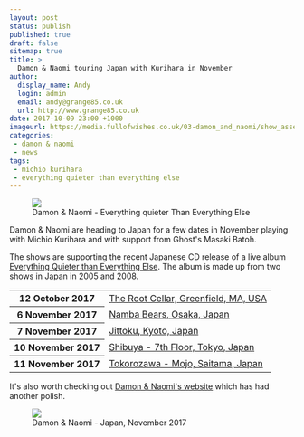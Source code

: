 ```yaml
---
layout: post
status: publish
published: true
draft: false
sitemap: true
title: >
  Damon & Naomi touring Japan with Kurihara in November
author:
  display_name: Andy
  login: admin
  email: andy@grange85.co.uk
  url: http://www.grange85.co.uk
date: 2017-10-09 23:00 +1000
imageurl: https://media.fullofwishes.co.uk/03-damon_and_naomi/show_assets/2017-11/2017-11-damon-and-naomi-japan.jpg
categories:
 - damon & naomi
 - news
tags:
 - michio kurihara
 - everything quieter than everything else
---
```

<figure class="caption aligncenter"><img src="https://media.fullofwishes.co.uk/03-damon_and_naomi/sleeves/damon-and-naomi-everything-quieter-than-everything-else.jpg" class="img-responsive" /><figcaption>Damon & Naomi - Everything quieter Than Everything Else</figcaption></figure>
<p class="lead">Damon & Naomi are heading to Japan for a few dates in November playing with Michio Kurihara and with support from Ghost's Masaki Batoh.</p>
<p>The shows are supporting the recent Japanese CD release of a live album <a href="/database/damon-and-naomi/releases/damon-and-naomi-everything-quieter-than-everything-else/">Everything Quieter than Everything Else</a>. The album is made up from two shows in Japan in 2005 and 2008.</p>
<table class="table table-striped">
      <tbody><tr>
        <th class="col-md-4">12 October 2017</th>
        <td class="col-md-8"><a href="/database/damon-and-naomi/shows/2017/2017-10-12-damon-and-naomi-root-cellar-greenfield-ma-usa/">The Root Cellar, Greenfield, MA, USA</a></td>
      </tr>
      <tr>
        <th class="col-md-4">6 November 2017</th>
        <td class="col-md-8"><a href="/database/damon-and-naomi/shows/2017/2017-11-06-damon-and-naomi-namba-bears-osaka-japan/">Namba Bears, Osaka, Japan</a></td>
      </tr>
      <tr>
        <th class="col-md-4">7 November 2017</th>
        <td class="col-md-8"><a href="/database/damon-and-naomi/shows/2017/2017-11-07-damon-and-naomi-jittoku-kyoto-japan/">Jittoku, Kyoto, Japan</a></td>
      </tr>
      <tr>
        <th class="col-md-4">10 November 2017</th>
        <td class="col-md-8"><a href="/database/damon-and-naomi/shows/2017/2017-11-10-damon-and-naomi-shibuya-7th-floor-tokyo-japan/">Shibuya - 7th Floor, Tokyo, Japan</a></td>
      </tr>
      <tr>
        <th class="col-md-4">11 November 2017</th>
        <td class="col-md-8"><a href="/database/damon-and-naomi/shows/2017/2017-11-11-damon-and-naomi-tokorozawa-mojo-saitama-japan/">Tokorozawa - Mojo, Saitama, Japan</a></td>
      </tr>
</tbody></table>

<p>It's also worth checking out <a href="http://www.damonandnaomi.com">Damon & Naomi's website</a> which has had another polish.</p>

<figure class="caption aligncenter"><img src="https://media.fullofwishes.co.uk/03-damon_and_naomi/show_assets/2017-11/2017-11-damon-and-naomi-japan.jpg" class="img-responsive" /><figcaption>Damon & Naomi - Japan, November 2017</figcaption></figure>
